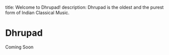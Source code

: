 title: Welcome to Dhrupad!
description: Dhrupad is the oldest and the purest form of Indian Classical Music.

# Dhrupad

Coming Soon